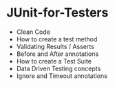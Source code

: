 # JUnit-for-Testers

* Clean Code
* How to create a test method
* Validating Results / Asserts
* Before and After annotations 
* How to create a Test Suite
* Data Driven Testing concepts
* Ignore and Timeout annotations
